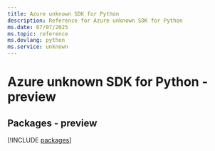```yaml
---
title: Azure unknown SDK for Python
description: Reference for Azure unknown SDK for Python
ms.date: 07/07/2025
ms.topic: reference
ms.devlang: python
ms.service: unknown
---
```

# Azure unknown SDK for Python - preview
## Packages - preview
[!INCLUDE [packages](unknown-index.md)]